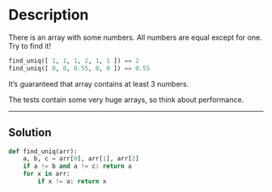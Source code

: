 # Description

There is an array with some numbers. All numbers are equal except for one. Try to find it!

```py
find_uniq([ 1, 1, 1, 2, 1, 1 ]) == 2
find_uniq([ 0, 0, 0.55, 0, 0 ]) == 0.55
```

It’s guaranteed that array contains at least 3 numbers.

The tests contain some very huge arrays, so think about performance.

---

## Solution

```py
def find_uniq(arr):
    a, b, c = arr[0], arr[1], arr[2]
    if a != b and a != c: return a
    for x in arr:
        if x != a: return x
```
